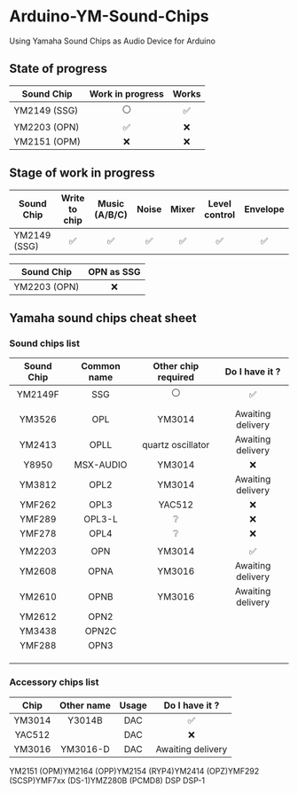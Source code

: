# Arduino-YM-Sound-Chips
Using Yamaha Sound Chips as Audio Device for Arduino


## State of progress

| Sound Chip   | Work in progress | Works |
| ------------ | :--------------: | :---: |
| YM2149 (SSG) | :white_circle: | :white_check_mark: |
| YM2203 (OPN) | :white_check_mark: | :x: |
| YM2151 (OPM) | :x: | :x: |


## Stage of work in progress

| Sound Chip   | Write to chip | Music (A/B/C) | Noise | Mixer | Level control | Envelope |
| ------------ | :-----------: | :-----------: | :---: | :---: | :-----------: | :------: |
| YM2149 (SSG) | :white_check_mark: | :white_check_mark: | :white_check_mark: | :white_check_mark: | :white_check_mark: | :white_check_mark: |

| Sound Chip   | OPN as SSG |
| ------------ | :--------: |
| YM2203 (OPN) | :x: |


## Yamaha sound chips cheat sheet

### Sound chips list

| Sound Chip | Common name | Other chip required | Do I have it ?         |
| :--------: | :---------: | :-----------------: | :--------------------: |
| YM2149F    | SSG         | :white_circle:      | :white_check_mark:     |
|            |             |                     |                        |
| YM3526     | OPL         | YM3014              | Awaiting delivery      |
| YM2413     | OPLL        | quartz oscillator   | Awaiting delivery      |
| Y8950      | MSX-AUDIO   | YM3014              | :x:                    |
| YM3812     | OPL2        | YM3014              | Awaiting delivery      |
| YMF262     | OPL3        | YAC512              | :x:                    |
| YMF289     | OPL3-L      | :grey_question:     | :x:                    |
| YMF278     | OPL4        | :grey_question:     | :x:                    |
|            |             |                     |                        |
| YM2203     | OPN         | YM3014              | :white_check_mark:     |
| YM2608     | OPNA        | YM3016              | Awaiting delivery      |
| YM2610     | OPNB        | YM3016              | Awaiting delivery      |
| YM2612     | OPN2        |                     |                        |
| YM3438     | OPN2C       |                     |                        |
| YMF288     | OPN3        |                     |                        |
|            |             |                     |                        |
|            |             |                     |                        |
|            |             |                     |                        |



### Accessory chips list

| Chip       | Other name  | Usage      |  Do I have it ?    |
| :--------: | :---------: | :--------: | :----------------: |
| YM3014     | Y3014B      | DAC        | :white_check_mark: |
| YAC512     |             | DAC        | :x:                |
| YM3016     | YM3016-D    | DAC        | Awaiting delivery  |
	

YM2151 (OPM)YM2164 (OPP)YM2154 (RYP4)YM2414 (OPZ)YMF292 (SCSP)YMF7xx (DS-1)YMZ280B (PCMD8)
DSP	
DSP-1
